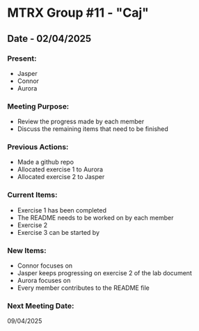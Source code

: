 # MTRX Group #11 - "Caj"
##  Date - 02/04/2025
### Present:
- Jasper
- Connor
- Aurora

### Meeting Purpose:
- Review the progress made by each member
- Discuss the remaining items that need to be finished

### Previous Actions:
- Made a github repo
- Allocated exercise 1 to Aurora
- Allocated exercise 2 to Jasper

### Current Items:
- Exercise 1 has been completed
- The README needs to be worked on by each member
- Exercise 2 
- Exercise 3 can be started by 

### New Items:
- Connor focuses on 
- Jasper keeps progressing on exercise 2 of the lab document
- Aurora focuses on
- Every member contributes to the README file

### Next Meeting Date:
09/04/2025
